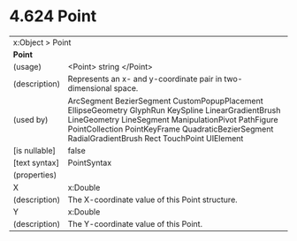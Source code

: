 <html dir="LTR" xmlns:mshelp="http://msdn.microsoft.com/mshelp" xmlns:ddue="http://ddue.schemas.microsoft.com/authoring/2003/5" xmlns:xlink="http://www.w3.org/1999/xlink" xmlns:tool="http://www.microsoft.com/tooltip">

<body>
 <input type="hidden" id="userDataCache" class="userDataStyle">
 <input type="hidden" id="hiddenScrollOffset">
 <img id="dropDownImage" style="display:none; height:0; width:0;" src="../local/drpdown.gif">
 <img id="dropDownHoverImage" style="display:none; height:0; width:0;" src="../local/drpdown_orange.gif">
 <img id="collapseImage" style="display:none; height:0; width:0;" src="../local/collapse.gif">
 <img id="expandImage" style="display:none; height:0; width:0;" src="../local/exp.gif">
 <img id="collapseAllImage" style="display:none; height:0; width:0;" src="../local/collall.gif">
 <img id="expandAllImage" style="display:none; height:0; width:0;" src="../local/expall.gif">
 <img id="copyImage" style="display:none; height:0; width:0;" src="../local/copycode.gif">
 <img id="copyHoverImage" style="display:none; height:0; width:0;" src="../local/copycodeHighlight.gif">
 <div id="header"><h1 class="heading">4.624 Point</h1></div>

 <div id="mainSection">
 <div id="mainBody">
 <div id="allHistory" class="saveHistory" onsave="saveAll()" onload="loadAll()"></div>
 <p xmlns:wsd="http://wsdev.schemas.microsoft.com/authoring/2008/2" xmlns:msxsl="urn:schemas-microsoft-com:xslt" xmlns:script="urn:script" xmlns:build="urn:build">
 </p>
 <div id="sectionSection0" class="section" name="collapseableSection">
 <content xmlns="http://ddue.schemas.microsoft.com/authoring/2003/5" xmlns:wsd="http://wsdev.schemas.microsoft.com/authoring/2008/2" xmlns:msxsl="urn:schemas-microsoft-com:xslt" xmlns:script="urn:script" xmlns:build="urn:build">
 </content>
 </div>
 <div id="sectionSection1" class="section" name="collapseableSection">
 <content xmlns="http://ddue.schemas.microsoft.com/authoring/2003/5" xmlns:wsd="http://wsdev.schemas.microsoft.com/authoring/2008/2" xmlns:msxsl="urn:schemas-microsoft-com:xslt" xmlns:script="urn:script" xmlns:build="urn:build">
 <table class="ProtocolAuthoredTable" xmlns="">
 <tr><td colspan="2">
<mshelp:link keywords="86913f34-aa06-4c94-9f09-83936a822fd8" tabindex="0">x:Object</mshelp:link> &gt; <mshelp:link keywords="1bb5c5f6-4b5b-4ac8-a733-4ed18e7ce084" tabindex="0">Point</mshelp:link> </td>
 </tr>
 <tr><td colspan="2">
 <b>
Point </b>
 </td>
 </tr>
 <tr><td><div class="indent0">(usage)</div></td>
 <td>&lt;Point&gt; string &lt;/Point&gt; </td>
 </tr>
 <tr><td><div class="indent0">(description)</div></td>
 <td>Represents an x- and y-coordinate pair in two-dimensional space. </td>
 </tr>
 <tr><td><div class="indent0">(used by)</div></td>
 <td><mshelp:link keywords="ed3c886d-8b03-4236-b7df-fca7393fe6fe" tabindex="0">ArcSegment</mshelp:link> <mshelp:link keywords="f99753cd-3672-4a1c-b2aa-ef85cd5802af" tabindex="0">BezierSegment</mshelp:link> <mshelp:link keywords="3064f173-11d1-42f9-ad99-fcacb16a04cd" tabindex="0">CustomPopupPlacement</mshelp:link> <mshelp:link keywords="8c13d3ab-c7b2-4b41-abbc-44e8c3ab87f0" tabindex="0">EllipseGeometry</mshelp:link> <mshelp:link keywords="2c40f214-9332-4b84-9a2f-e869d58b2d9d" tabindex="0">GlyphRun</mshelp:link> <mshelp:link keywords="0b991820-a8e8-4f81-811b-50e707285ddb" tabindex="0">KeySpline</mshelp:link> <mshelp:link keywords="cd21784e-0c33-4047-8363-114d80cd0611" tabindex="0">LinearGradientBrush</mshelp:link> <mshelp:link keywords="bc061ff3-57c0-45d0-9dd5-00a16244e1bd" tabindex="0">LineGeometry</mshelp:link> <mshelp:link keywords="a4729f4e-778c-472a-8204-7968340ffbdf" tabindex="0">LineSegment</mshelp:link> <mshelp:link keywords="eb906039-0cc9-4122-94df-7b251bd7b413" tabindex="0">ManipulationPivot</mshelp:link> <mshelp:link keywords="d7a1074c-3cd1-48bb-840f-6c1ee7eb2388" tabindex="0">PathFigure</mshelp:link> <mshelp:link keywords="3391691d-cc37-4221-8bbb-d6f14d5e3da8" tabindex="0">PointCollection</mshelp:link> <mshelp:link keywords="298890db-a556-4ac3-adae-92f5a2bc3945" tabindex="0">PointKeyFrame</mshelp:link> <mshelp:link keywords="caae5b77-25bc-4b59-a552-621d1474227f" tabindex="0">QuadraticBezierSegment</mshelp:link> <mshelp:link keywords="028304e8-441d-43c4-8c4e-db75db4fa3c7" tabindex="0">RadialGradientBrush</mshelp:link> <mshelp:link keywords="b6a37b46-24dc-4ac9-9ada-28a26beee8f2" tabindex="0">Rect</mshelp:link> <mshelp:link keywords="3b74cfad-1037-4745-a9a7-936172dc31c1" tabindex="0">TouchPoint</mshelp:link> <mshelp:link keywords="ce2d5941-a755-4517-b5ac-e99658cd1dd1" tabindex="0">UIElement</mshelp:link> </td>
 </tr>
 <tr><td><div class="indent0">[is nullable]</div></td>
 <td>false </td>
 </tr>
 <tr><td><div class="indent0">[text syntax]</div></td>
 <td><mshelp:link keywords="eec037ac-2b94-4191-b2ea-d82ac47aedb3" tabindex="0">PointSyntax</mshelp:link> </td>
 </tr>
 <tr><td><div class="indent0">(properties)</div></td>
 <td> </td>
 </tr>
 <tr><td><div class="indent2">X</div></td>
 <td><mshelp:link keywords="be69ab46-8f20-4d22-b671-5be19c0f3fc7" tabindex="0">x:Double</mshelp:link> </td>
 </tr>
 <tr><td><div class="indent4">(description)</div></td>
 <td>The X-coordinate value of this Point structure. </td>
 </tr>
 <tr><td><div class="indent2">Y</div></td>
 <td><mshelp:link keywords="be69ab46-8f20-4d22-b671-5be19c0f3fc7" tabindex="0">x:Double</mshelp:link> </td>
 </tr>
 <tr><td><div class="indent4">(description)</div></td>
 <td>The Y-coordinate value of this Point. </td>
 </tr>
</table>
 </content>
 </div>
 <!--[if gte IE 5]>
 <tool:tip element="languageFilterToolTip" avoidmouse="false"/>
 <![endif]-->
 </div>
 <a name="feedback"></a><span></span>
 </div>
</body></html>
